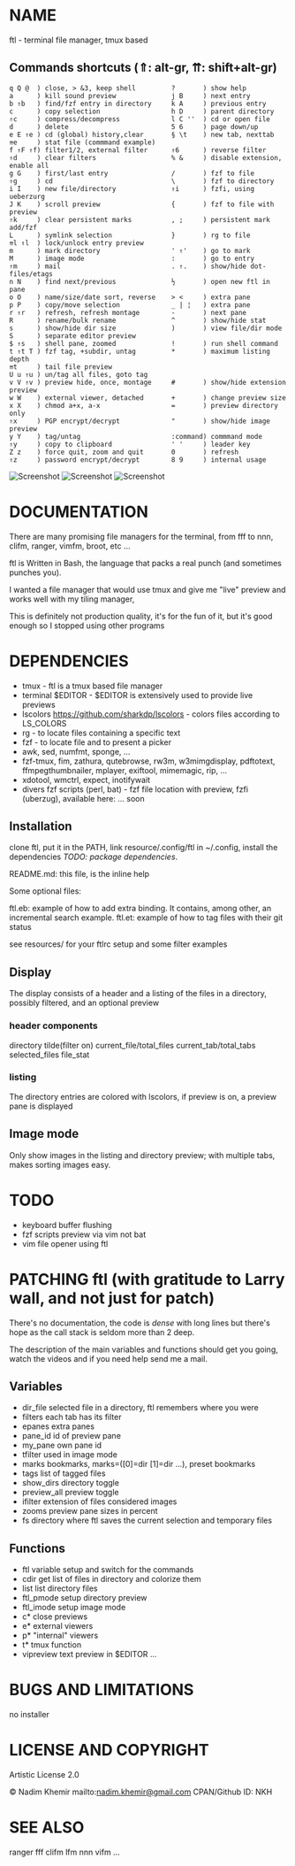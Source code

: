 # NAME

ftl - terminal file manager, tmux based

## Commands shortcuts (⇑: alt-gr, ⇈: shift+alt-gr)
```
q Q @  ) close, > &3, keep shell         ?       ) show help
a      ) kill sound preview              j B     ) next entry
b ⇑b   ) find/fzf entry in directory     k A     ) previous entry
c      ) copy selection                  h D     ) parent directory
⇑c     ) compress/decompress             l C ''  ) cd or open file
d      ) delete                          5 6     ) page down/up
e E ⇑e ) cd (global) history,clear       § \t    ) new tab, nexttab
⇈e     ) stat file (commmand example)
f ⇑F ⇑f) filter1/2, external filter      ⇑6      ) reverse filter
⇑d     ) clear filters                   % &     ) disable extension, enable all
g G    ) first/last entry                /       ) fzf to file
⇑g     ) cd                              \       ) fzf to directory
i I    ) new file/directory              ⇑i      ) fzfi, using ueberzurg
J K    ) scroll preview                  {       ) fzf to file with preview
⇑k     ) clear persistent marks          , ;     ) persistent mark add/fzf
L      ) symlink selection               }       ) rg to file
⇈l ⇑l  ) lock/unlock entry preview
m      ) mark directory                  ' ⇑'    ) go to mark
M      ) image mode                      :       ) go to entry
⇑m     ) mail                            . ⇑.    ) show/hide dot-files/etags
n N    ) find next/previous              ½       ) open new ftl in pane
o O    ) name/size/date sort, reverse    > <     ) extra pane
p P    ) copy/move selection             _ | ¦   ) extra pane
r ⇑r   ) refresh, refresh montage        -       ) next pane
R      ) rename/bulk rename              ^       ) show/hide stat
s      ) show/hide dir size              )       ) view file/dir mode
S      ) separate editor preview          
$ ⇑s   ) shell pane, zoomed              !       ) run shell command
t ⇑t T ) fzf tag, +subdir, untag         *       ) maximum listing depth
⇈t     ) tail file preview
U u ⇑u ) un/tag all files, goto tag
v V ⇑v ) preview hide, once, montage     #       ) show/hide extension preview
w W    ) external viewer, detached       +       ) change preview size
x X    ) chmod a+x, a-x                  =       ) preview directory only
⇑x     ) PGP encrypt/decrypt             "       ) show/hide image preview
y Y    ) tag/untag                       :command) commmand mode 
⇑y     ) copy to clipboard               ' '     ) leader key
Z z    ) force quit, zoom and quit       0       ) refresh
⇑z     ) password encrypt/decrypt        8 9     ) internal usage

```

![Screenshot](https://raw.github.com/nkh/ftl/master/screenshots/ftl.png)
![Screenshot](https://raw.github.com/nkh/ftl/master/screenshots/image_preview.png)
![Screenshot](https://raw.github.com/nkh/ftl/master/screenshots/tiled.png)

# DOCUMENTATION

There are many promising file managers for the terminal, from fff to nnn, clifm, ranger, vimfm, broot, etc ... 

ftl is Written in Bash, the language that packs a real punch (and sometimes punches you).

I wanted a file manager that would use tmux and give me "live" preview and works well with my tiling manager,

This is definitely not production quality, it's for the fun of it, but it's good enough so I stopped using other programs

# DEPENDENCIES

- tmux     - ftl is a tmux based file manager
- terminal $EDITOR - $EDITOR is extensively used to provide live previews
- lscolors <https://github.com/sharkdp/lscolors> - colors files according to LS_COLORS
- rg       - to locate files containing a specific text
- fzf      - to locate file and to present a picker
- awk, sed, numfmt, sponge, ...
- fzf-tmux, fim, zathura, qutebrowse, rw3m, w3mimgdisplay, pdftotext, ffmpegthumbnailer, mplayer, exiftool, mimemagic, rip, ...
- xdotool, wmctrl, expect, inotifywait
- divers fzf scripts (perl, bat) - fzf file location with preview, fzfi (uberzug), available here: ... soon

## Installation

clone ftl, put it in the PATH, link resource/.config/ftl in ~/.config, install the dependencies *TODO: package dependencies*.

README.md: this file, is the inline help

Some optional files:

ftl.eb: example of how to add extra binding. It contains, among other, an incremental search example.
ftl.et: example of how to tag files with their git status

see resources/ for your ftlrc setup and some filter examples

## Display

The display consists of a header and a listing of the files in a directory, possibly filtered, and an optional preview

### header components

directory tilde(filter on) current_file/total_files current_tab/total_tabs selected_files file_stat

### listing

The directory entries are colored with lscolors, if preview is on, a preview pane is displayed

## Image mode

Only show images in the listing and directory preview; with multiple tabs, makes sorting images easy.

# TODO

- keyboard buffer flushing
- fzf scripts preview via vim not bat
- vim file opener using ftl
 
# PATCHING ftl (with gratitude to Larry wall, and not just for patch)

There's no documentation, the code is *dense* with long lines but there's hope as
the call stack is seldom more than 2 deep.

The description of the main variables and functions should get you going, watch the
videos and if you need help send me a mail.

## Variables

- dir_file    selected file in a directory, ftl remembers where you were
- filters     each tab has its filter
- epanes      extra panes 
- pane_id     id of preview pane
- my_pane     own pane id
- tfilter     used in image mode
- marks       bookmarks, marks=([0]=dir [1]=dir ...), preset bookmarks
- tags        list of tagged files
- show_dirs   directory toggle
- preview_all preview toggle
- ifilter     extension of files considered images
- zooms       preview pane sizes in percent
- fs          directory where ftl saves the current selection and temporary files

## Functions

- ftl       variable setup and switch for the commands
- cdir      get list of files in directory and colorize them
- list      list directory files
- ftl_pmode setup directory preview
- ftl_imode setup image mode
- c*        close previews
- e*        external viewers
- p*        "internal" viewers
- t*        tmux function
- vipreview text preview in $EDITOR
...

# BUGS AND LIMITATIONS

no installer

# LICENSE AND COPYRIGHT

Artistic License 2.0

© Nadim Khemir
mailto:nadim.khemir@gmail.com
CPAN/Github ID: NKH

# SEE ALSO

ranger
fff
clifm
lfm
nnn
vifm
...
